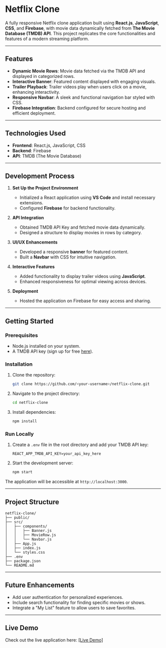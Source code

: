 # **Netflix Clone**

A fully responsive Netflix clone application built using **React.js**, **JavaScript**, **CSS**, and **Firebase**, with movie data dynamically fetched from **The Movie Database (TMDB) API**. This project replicates the core functionalities and features of a modern streaming platform.

---

## **Features**

- **Dynamic Movie Rows**: Movie data fetched via the TMDB API and displayed in categorized rows.
- **Interactive Banner**: Featured content displayed with engaging visuals.
- **Trailer Playback**: Trailer videos play when users click on a movie, enhancing interactivity.
- **Responsive Navbar**: A sleek and functional navigation bar styled with CSS.
- **Firebase Integration**: Backend configured for secure hosting and efficient deployment.

---

## **Technologies Used**

- **Frontend**: React.js, JavaScript, CSS
- **Backend**: Firebase
- **API**: TMDB (The Movie Database)

---

## **Development Process**

1. **Set Up the Project Environment**
   - Initialized a React application using **VS Code** and install necessary extensions.
   - Configured **Firebase** for backend functionality.

2. **API Integration**
   - Obtained TMDB API Key and fetched movie data dynamically.
   - Designed a structure to display movies in rows by category.

3. **UI/UX Enhancements**
   - Developed a responsive **banner** for featured content.
   - Built a **Navbar** with CSS for intuitive navigation.

4. **Interactive Features**
   - Added functionality to display trailer videos using **JavaScript**.
   - Enhanced responsiveness for optimal viewing across devices.

5. **Deployment**
   - Hosted the application on Firebase for easy access and sharing.

---

## **Getting Started**

### **Prerequisites**
- Node.js installed on your system.
- A TMDB API key (sign up for free [here](https://www.themoviedb.org/)).

### **Installation**
1. Clone the repository:
   ```bash
   git clone https://github.com/<your-username>/netflix-clone.git
   ```
2. Navigate to the project directory:
   ```bash
   cd netflix-clone
   ```
3. Install dependencies:
   ```bash
   npm install
   ```

### **Run Locally**
1. Create a `.env` file in the root directory and add your TMDB API key:
   ```env
   REACT_APP_TMDB_API_KEY=your_api_key_here
   ```
2. Start the development server:
   ```bash
   npm start
   ```

The application will be accessible at `http://localhost:3000`.

---

## **Project Structure**

```
netflix-clone/
├── public/
├── src/
│   ├── components/
│   │   ├── Banner.js
│   │   ├── MovieRow.js
│   │   └── Navbar.js
│   ├── App.js
│   ├── index.js
│   └── styles.css
├── .env
├── package.json
└── README.md
```

---

## **Future Enhancements**

- Add user authentication for personalized experiences.
- Include search functionality for finding specific movies or shows.
- Integrate a "My List" feature to allow users to save favorites.

---

## **Live Demo**

Check out the live application here: [[Live Demo]](https://netflix-clone-5d4cf.web.app/)
